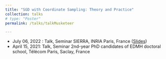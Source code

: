 ```yaml
---
title: "SGD with Coordinate Sampling: Theory and Practice"
collection: talks
# type: "Poster"
permalink: /talks/talkMusketeer

---
```

- July 06, 2022 : Talk, Seminar SIERRA, INRIA Paris, France ([Slides](https://github.com/RemiLELUC/remileluc.github.io/blob/master/_talks/main_SIERRA_talk.pdf))
- April 15, 2021: Talk, Seminar 2nd-year PhD candidates of EDMH doctoral school, Télécom Paris, Saclay, France
